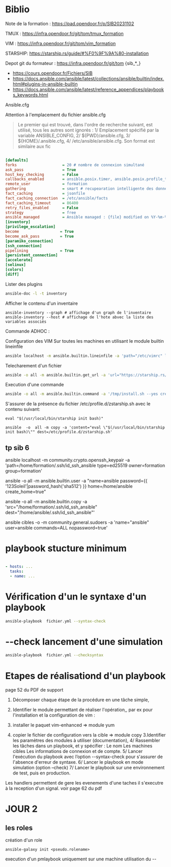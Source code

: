 
# Biblio

Note de la formation : https://pad.opendoor.fr/p/SIB20231102

TMUX : https://infra.opendoor.fr/git/tom/tmux_formation

VIM : https://infra.opendoor.fr/git/tom/vim_formation

STARSHIP: https://starship.rs/guide/#%F0%9F%9A%80-installation

Depot git du formateur : https://infra.opendoor.fr/git/tom {sib_*_}
* https://cours.opendoor.fr/Fichiers/SIB
* https://docs.ansible.com/ansible/latest/collections/ansible/builtin/index.html#plugins-in-ansible-builtin
* https://docs.ansible.com/ansible/latest/reference_appendices/playbooks_keywords.html


Ansible.cfg

Attention à l'emplacement du fichier ansible.cfg

>Le premier qui est trouvé, dans l'ordre de recherche suivant, est utilisé, tous les
autres sont ignorés :
1/ Emplacement spécifié par la variable ANSIBLE_CONFIG,
2/ ${PWD}/ansible.cfg,
3/ ${HOME}/.ansible.cfg,
4/ /etc/ansible/ansible.cfg.
Son format est similaire aux fic

```ini

[defaults]
forks                    = 20 # nombre de connexion simultané
ask_pass                 = True
host_key_checking        = False
callbacks_enabled        = ansible.posix.timer, ansible.posix.profile_tasks # activation des stat d'execution
remote_user              = formation
gathering                = smart # recupearation intelligente des données des hotes
fact_caching             = jsonfile
fact_caching_connection  = /etc/ansible/facts
fact_caching_timeout     = 86400
retry_files_enabled      = False
strategy                 = free
ansible_managed          = Ansible managed : {file} modified on %Y-%m-%d by {uid} on {host} # entete des fichiers manipuler par ansible
[inventory]
[privilege_escalation]
become                  = True
become_ask_pass         = True
[paramiko_connection]
[ssh_connection]
pipelining              = True
[persistent_connection]
[accelerate]
[selinux]
[colors]
[diff]


```


Lister des plugins
```bash
ansible-doc -l -t inventory
```

Afficher le contenu d'un inventaire
```
ansible-inventory --graph # affichage d'un graph de l'inventaire
ansible-inventory --host # affichage de l'hote abvec la liste des variables associés
```

Commande ADHOC : 

Configuration des VIM Sur toutes les machines en utilisant le module builtin lineinfile
```bash
ansible localhost -m ansible.builtin.lineinfile -a 'path="/etc/vimrc" line="set softtabstop=2 expandtab shiftwidth=2 smarttab autoindent" create=true'
```

Telecharement d'un fichier
```bash
ansible -o all -m ansible.builtin.get_url -a 'url="https://starship.rs/install.sh" dest="/tmp" mode=0755'

```
Execution d'une commande 
```bash
ansible -o all -m ansible.builtin.command -a '/tmp/install.sh --yes creates="/usr/local/bin/starship"' 
```


S'assurer de la présence du fichier /etc/profile.d/zstarship.sh avec le contenu suivant:
```
eval "$(/usr/local/bin/starship init bash)"
```

```
ansible  -o  all -m copy -a 'content="eval \"$(/usr/local/bin/starship init bash)\"" dest=/etc/profile.d/zstarship.sh'
```


## tp sib 6

ansible localhost -m community.crypto.openssh_keypair -a 'path=/home/formation/.ssh/id_ssh_ansible type=ed25519 owner=formation group=formation'

ansible -o all -m ansible.builtin.user -a "name=ansible password={{ '123Soleil'|password_hash('sha512') }} home=/home/ansible create_home=true"

ansible -o all -m ansible.builtin.copy -a 'src="/home/formation/.ssh/id_ssh_ansible" dest="/home/ansible/.ssh/id_ssh_ansible"'


ansible cibles -o -m community.general.sudoers -a 'name="ansible" user=ansible commands=ALL nopassword=true'


# playbook stucture minimum

```yaml

- hosts: ...
  tasks:
  - name: ...
```

# Vérification d'un le syntaxe d'un playbook
```bash
ansible-playbook  fichier.yml --syntax-check
```

# --check lancement d'une simulation
```bash
ansible-playbook  fichier.yml --checksyntax
```

# Etapes de réalisationd d'un playbook
page 52 du PDF de support

1. Décomposer chaque étape de la procédure en une tâche simple,

1. Identifier le module permettant de réaliser l'opération,, par ex pour l'installation
et la configuration de vim :
1. installer le paquet vim-enhanced ⇒ module yum
2. copier le fichier de configuration vers la cible ⇒ module copy
3.Identifier les paramètres des modules à utiliser (documentation),
4/ Rassembler les tâches dans un playbook, et y spécifier :
Le nom
Les machines cibles
Les informations de connexion et de compte.
5/ Lancer l'exécution du playbook avec l’option --syntax-check pour s'assurer de
l'absence d'erreur de syntaxe.
6/ Lancer le playbook en mode simulation (option –check)
7/ Lancer le playbook sur une environnement de test, puis en production.


Les handlers permettent de gere les evenements d'une taches
il s'executre à la reception d'un signal.
voir page 62 du pdf


# JOUR 2
## les roles 

création d'un role 
```
ansible-galaxy init <pseudo.rolename>
```
execution d'un pmlaybook uniquement sur une machine  utilisation du --<limit nom de machine>
